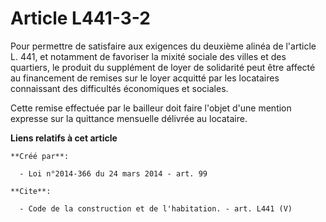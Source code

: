 # Article L441-3-2

Pour permettre de satisfaire aux exigences du deuxième alinéa de l'article L. 441, et notamment de favoriser la mixité
sociale des villes et des quartiers, le produit du supplément de loyer de solidarité peut être affecté au financement de
remises sur le loyer acquitté par les locataires connaissant des difficultés économiques et sociales. 

Cette remise effectuée par le bailleur doit faire l'objet d'une mention expresse sur la quittance mensuelle délivrée au
locataire.

**Liens relatifs à cet article**

	**Créé par**:

	  - Loi n°2014-366 du 24 mars 2014 - art. 99

	**Cite**:

	  - Code de la construction et de l'habitation. - art. L441 (V)

